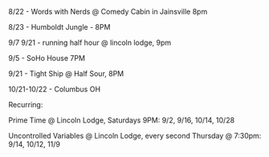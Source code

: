 8/22 - Words with Nerds @ Comedy Cabin in Jainsville 8pm

8/23 - Humboldt Jungle - 8PM

9/7 9/21 - running half hour @ lincoln lodge, 9pm

9/5 - SoHo House 7PM

9/21 - Tight Ship @ Half Sour, 8PM

10/21-10/22 - Columbus OH

Recurring:

Prime Time @ Lincoln Lodge, Saturdays 9PM: 9/2, 9/16, 10/14, 10/28

Uncontrolled Variables @ Lincoln Lodge, every second Thursday @ 7:30pm: 9/14, 10/12, 11/9

